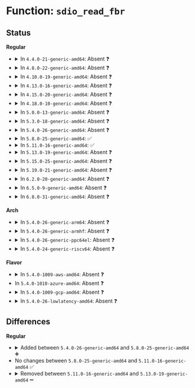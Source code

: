 # Function: <code>sdio_read_fbr</code>

## Status
<b>Regular</b>
<ul>
<li>
<details>
<summary>In <code>4.4.0-21-generic-amd64</code>: Absent ❓</summary>

```json
{
  "name": "sdio_read_fbr",
  "collision_type": "Unique Static",
  "inline_type": "Full",
  "funcs": [
    {
      "addr": 18446744071585963653,
      "name": "sdio_read_fbr",
      "external": false,
      "loc": "drivers/mmc/core/sdio.c:31",
      "file": "drivers/mmc/core/sdio.c",
      "inline": "not declared, inlined",
      "caller_inline": [
        "drivers/mmc/core/sdio.c:mmc_attach_sdio"
      ],
      "caller_func": []
    }
  ],
  "symbols": []
}
```
</details>
</li>
<li>
<details>
<summary>In <code>4.8.0-22-generic-amd64</code>: Absent ❓</summary>

```json
{
  "name": "sdio_read_fbr",
  "collision_type": "Unique Static",
  "inline_type": "Full",
  "funcs": [
    {
      "addr": 18446744071586369088,
      "name": "sdio_read_fbr",
      "external": false,
      "loc": "drivers/mmc/core/sdio.c:31",
      "file": "drivers/mmc/core/sdio.c",
      "inline": "not declared, inlined",
      "caller_inline": [
        "drivers/mmc/core/sdio.c:mmc_attach_sdio"
      ],
      "caller_func": []
    }
  ],
  "symbols": []
}
```
</details>
</li>
<li>
<details>
<summary>In <code>4.10.0-19-generic-amd64</code>: Absent ❓</summary>

```json
{
  "name": "sdio_read_fbr",
  "collision_type": "Unique Static",
  "inline_type": "Full",
  "funcs": [
    {
      "addr": 18446744071586577903,
      "name": "sdio_read_fbr",
      "external": false,
      "loc": "drivers/mmc/core/sdio.c:31",
      "file": "drivers/mmc/core/sdio.c",
      "inline": "not declared, inlined",
      "caller_inline": [
        "drivers/mmc/core/sdio.c:mmc_attach_sdio"
      ],
      "caller_func": []
    }
  ],
  "symbols": []
}
```
</details>
</li>
<li>
<details>
<summary>In <code>4.13.0-16-generic-amd64</code>: Absent ❓</summary>

```json
{
  "name": "sdio_read_fbr",
  "collision_type": "Unique Static",
  "inline_type": "Full",
  "funcs": [
    {
      "addr": 18446744071586703097,
      "name": "sdio_read_fbr",
      "external": false,
      "loc": "drivers/mmc/core/sdio.c:34",
      "file": "drivers/mmc/core/sdio.c",
      "inline": "not declared, inlined",
      "caller_inline": [
        "drivers/mmc/core/sdio.c:mmc_attach_sdio"
      ],
      "caller_func": []
    }
  ],
  "symbols": []
}
```
</details>
</li>
<li>
<details>
<summary>In <code>4.15.0-20-generic-amd64</code>: Absent ❓</summary>

```json
{
  "name": "sdio_read_fbr",
  "collision_type": "Unique Static",
  "inline_type": "Full",
  "funcs": [
    {
      "addr": 18446744071587187865,
      "name": "sdio_read_fbr",
      "external": false,
      "loc": "drivers/mmc/core/sdio.c:34",
      "file": "drivers/mmc/core/sdio.c",
      "inline": "not declared, inlined",
      "caller_inline": [
        "drivers/mmc/core/sdio.c:mmc_attach_sdio"
      ],
      "caller_func": []
    }
  ],
  "symbols": []
}
```
</details>
</li>
<li>
<details>
<summary>In <code>4.18.0-10-generic-amd64</code>: Absent ❓</summary>

```json
{
  "name": "sdio_read_fbr",
  "collision_type": "Unique Static",
  "inline_type": "Full",
  "funcs": [
    {
      "addr": 18446744071587487960,
      "name": "sdio_read_fbr",
      "external": false,
      "loc": "drivers/mmc/core/sdio.c:34",
      "file": "drivers/mmc/core/sdio.c",
      "inline": "not declared, inlined",
      "caller_inline": [
        "drivers/mmc/core/sdio.c:mmc_attach_sdio"
      ],
      "caller_func": []
    }
  ],
  "symbols": []
}
```
</details>
</li>
<li>
<details>
<summary>In <code>5.0.0-13-generic-amd64</code>: Absent ❓</summary>

```json
{
  "name": "sdio_read_fbr",
  "collision_type": "Unique Static",
  "inline_type": "Full",
  "funcs": [
    {
      "addr": 18446744071587668104,
      "name": "sdio_read_fbr",
      "external": false,
      "loc": "drivers/mmc/core/sdio.c:34",
      "file": "drivers/mmc/core/sdio.c",
      "inline": "not declared, inlined",
      "caller_inline": [
        "drivers/mmc/core/sdio.c:mmc_attach_sdio"
      ],
      "caller_func": []
    }
  ],
  "symbols": []
}
```
</details>
</li>
<li>
<details>
<summary>In <code>5.3.0-18-generic-amd64</code>: Absent ❓</summary>

```json
{
  "name": "sdio_read_fbr",
  "collision_type": "Unique Static",
  "inline_type": "Full",
  "funcs": [
    {
      "addr": 18446744071587946339,
      "name": "sdio_read_fbr",
      "external": false,
      "loc": "drivers/mmc/core/sdio.c:30",
      "file": "drivers/mmc/core/sdio.c",
      "inline": "not declared, inlined",
      "caller_inline": [
        "drivers/mmc/core/sdio.c:mmc_attach_sdio"
      ],
      "caller_func": []
    }
  ],
  "symbols": []
}
```
</details>
</li>
<li>
<details>
<summary>In <code>5.4.0-26-generic-amd64</code>: Absent ❓</summary>

```json
{
  "name": "sdio_read_fbr",
  "collision_type": "Unique Static",
  "inline_type": "Full",
  "funcs": [
    {
      "addr": 18446744071588152339,
      "name": "sdio_read_fbr",
      "external": false,
      "loc": "drivers/mmc/core/sdio.c:30",
      "file": "drivers/mmc/core/sdio.c",
      "inline": "not declared, inlined",
      "caller_inline": [
        "drivers/mmc/core/sdio.c:mmc_attach_sdio"
      ],
      "caller_func": []
    }
  ],
  "symbols": []
}
```
</details>
</li>
<li>
<details>
<summary>In <code>5.8.0-25-generic-amd64</code>: ✅</summary>

```c
int sdio_read_fbr(struct sdio_func * func)
```

```json
{
  "name": "sdio_read_fbr",
  "collision_type": "Unique Static",
  "inline_type": "No",
  "funcs": [
    {
      "addr": 18446744071589010960,
      "name": "sdio_read_fbr",
      "external": false,
      "loc": "drivers/mmc/core/sdio.c:48",
      "file": "drivers/mmc/core/sdio.c",
      "inline": "seen, unknown",
      "caller_inline": [],
      "caller_func": [
        "drivers/mmc/core/sdio.c:sdio_init_func"
      ]
    }
  ],
  "symbols": [
    {
      "addr": 18446744071589010960,
      "name": "sdio_read_fbr",
      "section": ".text",
      "bind": "STB_LOCAL",
      "size": 188
    }
  ]
}
```
</details>
</li>
<li>
<details>
<summary>In <code>5.11.0-16-generic-amd64</code>: ✅</summary>

```c
int sdio_read_fbr(struct sdio_func * func)
```

```json
{
  "name": "sdio_read_fbr",
  "collision_type": "Unique Static",
  "inline_type": "No",
  "funcs": [
    {
      "addr": 18446744071589020128,
      "name": "sdio_read_fbr",
      "external": false,
      "loc": "drivers/mmc/core/sdio.c:72",
      "file": "drivers/mmc/core/sdio.c",
      "inline": "seen, unknown",
      "caller_inline": [],
      "caller_func": [
        "drivers/mmc/core/sdio.c:sdio_init_func"
      ]
    }
  ],
  "symbols": [
    {
      "addr": 18446744071589020128,
      "name": "sdio_read_fbr",
      "section": ".text",
      "bind": "STB_LOCAL",
      "size": 188
    }
  ]
}
```
</details>
</li>
<li>
<details>
<summary>In <code>5.13.0-19-generic-amd64</code>: Absent ❓</summary>

```json
{
  "name": "sdio_read_fbr",
  "collision_type": "Unique Static",
  "inline_type": "Full",
  "funcs": [
    {
      "addr": 18446744071588913371,
      "name": "sdio_read_fbr",
      "external": false,
      "loc": "drivers/mmc/core/sdio.c:72",
      "file": "drivers/mmc/core/sdio.c",
      "inline": "not declared, inlined",
      "caller_inline": [
        "drivers/mmc/core/sdio.c:mmc_attach_sdio"
      ],
      "caller_func": []
    }
  ],
  "symbols": []
}
```
</details>
</li>
<li>
<details>
<summary>In <code>5.15.0-25-generic-amd64</code>: Absent ❓</summary>

```json
{
  "name": "sdio_read_fbr",
  "collision_type": "Unique Static",
  "inline_type": "Full",
  "funcs": [
    {
      "addr": 18446744071589620083,
      "name": "sdio_read_fbr",
      "external": false,
      "loc": "drivers/mmc/core/sdio.c:72",
      "file": "drivers/mmc/core/sdio.c",
      "inline": "not declared, inlined",
      "caller_inline": [
        "drivers/mmc/core/sdio.c:mmc_attach_sdio"
      ],
      "caller_func": []
    }
  ],
  "symbols": []
}
```
</details>
</li>
<li>
<details>
<summary>In <code>5.19.0-21-generic-amd64</code>: Absent ❓</summary>

```json
{
  "name": "sdio_read_fbr",
  "collision_type": "Unique Static",
  "inline_type": "Full",
  "funcs": [
    {
      "addr": 18446744071591118630,
      "name": "sdio_read_fbr",
      "external": false,
      "loc": "drivers/mmc/core/sdio.c:73",
      "file": "drivers/mmc/core/sdio.c",
      "inline": "not declared, inlined",
      "caller_inline": [
        "drivers/mmc/core/sdio.c:mmc_attach_sdio"
      ],
      "caller_func": []
    }
  ],
  "symbols": []
}
```
</details>
</li>
<li>
<details>
<summary>In <code>6.2.0-20-generic-amd64</code>: Absent ❓</summary>

```json
{
  "name": "sdio_read_fbr",
  "collision_type": "Unique Static",
  "inline_type": "Full",
  "funcs": [
    {
      "addr": 18446744071592840658,
      "name": "sdio_read_fbr",
      "external": false,
      "loc": "drivers/mmc/core/sdio.c:73",
      "file": "drivers/mmc/core/sdio.c",
      "inline": "not declared, inlined",
      "caller_inline": [
        "drivers/mmc/core/sdio.c:mmc_attach_sdio"
      ],
      "caller_func": []
    }
  ],
  "symbols": []
}
```
</details>
</li>
<li>
<details>
<summary>In <code>6.5.0-9-generic-amd64</code>: Absent ❓</summary>

```json
{
  "name": "sdio_read_fbr",
  "collision_type": "Unique Static",
  "inline_type": "Full",
  "funcs": [
    {
      "addr": 18446744071593277276,
      "name": "sdio_read_fbr",
      "external": false,
      "loc": "drivers/mmc/core/sdio.c:73",
      "file": "drivers/mmc/core/sdio.c",
      "inline": "not declared, inlined",
      "caller_inline": [
        "drivers/mmc/core/sdio.c:mmc_attach_sdio"
      ],
      "caller_func": []
    }
  ],
  "symbols": []
}
```
</details>
</li>
<li>
<details>
<summary>In <code>6.8.0-31-generic-amd64</code>: Absent ❓</summary>

```json
{
  "name": "sdio_read_fbr",
  "collision_type": "Unique Static",
  "inline_type": "Full",
  "funcs": [
    {
      "addr": 18446744071594033212,
      "name": "sdio_read_fbr",
      "external": false,
      "loc": "drivers/mmc/core/sdio.c:73",
      "file": "drivers/mmc/core/sdio.c",
      "inline": "not declared, inlined",
      "caller_inline": [
        "drivers/mmc/core/sdio.c:mmc_attach_sdio"
      ],
      "caller_func": []
    }
  ],
  "symbols": []
}
```
</details>
</li>
</ul>
<b>Arch</b>
<ul>
<li>
<details>
<summary>In <code>5.4.0-26-generic-arm64</code>: Absent ❓</summary>

```json
{
  "name": "sdio_read_fbr",
  "collision_type": "Unique Static",
  "inline_type": "Full",
  "funcs": [
    {
      "addr": 18446603336501405264,
      "name": "sdio_read_fbr",
      "external": false,
      "loc": "drivers/mmc/core/sdio.c:30",
      "file": "drivers/mmc/core/sdio.c",
      "inline": "not declared, inlined",
      "caller_inline": [
        "drivers/mmc/core/sdio.c:mmc_attach_sdio"
      ],
      "caller_func": []
    }
  ],
  "symbols": []
}
```
</details>
</li>
<li>
<details>
<summary>In <code>5.4.0-26-generic-armhf</code>: Absent ❓</summary>

```json
{
  "name": "sdio_read_fbr",
  "collision_type": "Unique Static",
  "inline_type": "Full",
  "funcs": [
    {
      "addr": 3233894368,
      "name": "sdio_read_fbr",
      "external": false,
      "loc": "drivers/mmc/core/sdio.c:30",
      "file": "drivers/mmc/core/sdio.c",
      "inline": "not declared, inlined",
      "caller_inline": [
        "drivers/mmc/core/sdio.c:mmc_attach_sdio"
      ],
      "caller_func": []
    }
  ],
  "symbols": []
}
```
</details>
</li>
<li>
<details>
<summary>In <code>5.4.0-26-generic-ppc64el</code>: Absent ❓</summary>

```json
{
  "name": "sdio_read_fbr",
  "collision_type": "Unique Static",
  "inline_type": "Full",
  "funcs": [
    {
      "addr": 13835058055294971648,
      "name": "sdio_read_fbr",
      "external": false,
      "loc": "drivers/mmc/core/sdio.c:30",
      "file": "drivers/mmc/core/sdio.c",
      "inline": "not declared, inlined",
      "caller_inline": [
        "drivers/mmc/core/sdio.c:mmc_attach_sdio"
      ],
      "caller_func": []
    }
  ],
  "symbols": []
}
```
</details>
</li>
<li>
<details>
<summary>In <code>5.4.0-24-generic-riscv64</code>: Absent ❓</summary>

```json
{
  "name": "sdio_read_fbr",
  "collision_type": "Unique Static",
  "inline_type": "Full",
  "funcs": [
    {
      "addr": 18446743936278012094,
      "name": "sdio_read_fbr",
      "external": false,
      "loc": "drivers/mmc/core/sdio.c:30",
      "file": "drivers/mmc/core/sdio.c",
      "inline": "not declared, inlined",
      "caller_inline": [
        "drivers/mmc/core/sdio.c:mmc_attach_sdio"
      ],
      "caller_func": []
    }
  ],
  "symbols": []
}
```
</details>
</li>
</ul>
<b>Flavor</b>
<ul>
<li>
<details>
<summary>In <code>5.4.0-1009-aws-amd64</code>: Absent ❓</summary>

```json
{
  "name": "sdio_read_fbr",
  "collision_type": "Unique Static",
  "inline_type": "Full",
  "funcs": [
    {
      "addr": 18446744071587773907,
      "name": "sdio_read_fbr",
      "external": false,
      "loc": "drivers/mmc/core/sdio.c:30",
      "file": "drivers/mmc/core/sdio.c",
      "inline": "not declared, inlined",
      "caller_inline": [
        "drivers/mmc/core/sdio.c:mmc_attach_sdio"
      ],
      "caller_func": []
    }
  ],
  "symbols": []
}
```
</details>
</li>
<li>
In <code>5.4.0-1010-azure-amd64</code>: Absent ❓
</li>
<li>
<details>
<summary>In <code>5.4.0-1009-gcp-amd64</code>: Absent ❓</summary>

```json
{
  "name": "sdio_read_fbr",
  "collision_type": "Unique Static",
  "inline_type": "Full",
  "funcs": [
    {
      "addr": 18446744071588106867,
      "name": "sdio_read_fbr",
      "external": false,
      "loc": "drivers/mmc/core/sdio.c:30",
      "file": "drivers/mmc/core/sdio.c",
      "inline": "not declared, inlined",
      "caller_inline": [
        "drivers/mmc/core/sdio.c:mmc_attach_sdio"
      ],
      "caller_func": []
    }
  ],
  "symbols": []
}
```
</details>
</li>
<li>
<details>
<summary>In <code>5.4.0-26-lowlatency-amd64</code>: Absent ❓</summary>

```json
{
  "name": "sdio_read_fbr",
  "collision_type": "Unique Static",
  "inline_type": "Full",
  "funcs": [
    {
      "addr": 18446744071588224403,
      "name": "sdio_read_fbr",
      "external": false,
      "loc": "drivers/mmc/core/sdio.c:30",
      "file": "drivers/mmc/core/sdio.c",
      "inline": "not declared, inlined",
      "caller_inline": [
        "drivers/mmc/core/sdio.c:mmc_attach_sdio"
      ],
      "caller_func": []
    }
  ],
  "symbols": []
}
```
</details>
</li>
</ul>

## Differences
<b>Regular</b>
<ul>
<li>
<details>
<summary>Added between <code>5.4.0-26-generic-amd64</code> and <code>5.8.0-25-generic-amd64</code> ➕</summary>

```c
int sdio_read_fbr(struct sdio_func * func)
```
</details>
</li>
<li>
No changes between <code>5.8.0-25-generic-amd64</code> and <code>5.11.0-16-generic-amd64</code> ✅
</li>
<li>
<details>
<summary>Removed between <code>5.11.0-16-generic-amd64</code> and <code>5.13.0-19-generic-amd64</code> ➖</summary>

```c
int sdio_read_fbr(struct sdio_func * func)
```
</details>
</li>
</ul>
